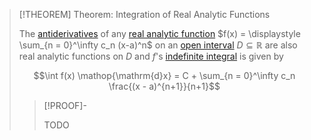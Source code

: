 >[!THEOREM] Theorem: Integration of Real Analytic Functions
>
>The [antiderivatives](../Integration/Indefinite%20Integrals/Antiderivative.md) of any [real analytic function](Real%20Analytic%20Function.md) $f(x) = \displaystyle \sum_{n = 0}^\infty c_n (x-a)^n$ on an [open interval](../../../../../Set%20Theory/Ordering/Intervals.md) $D \subseteq \mathbb{R}$ are also real analytic functions on $D$ and $f$'s [indefinite integral](../Integration/Indefinite%20Integrals/Indefinite%20Integral.md) is given by
>
>$$\int f(x) \mathop{\mathrm{d}x} = C + \sum_{n = 0}^\infty c_n \frac{(x - a)^{n+1}}{n+1}$$
>
>>[!PROOF]-
>>
>>TODO
>>
>